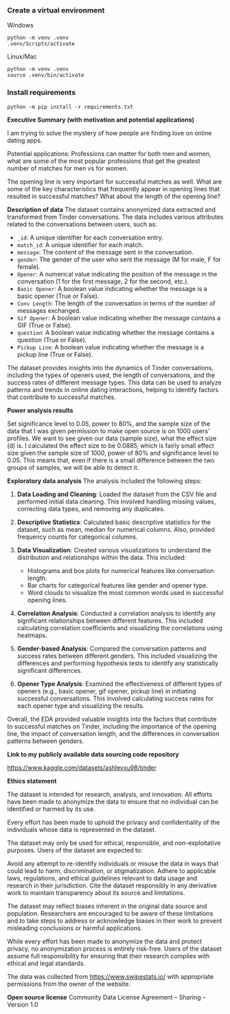 
### Create a virtual environment
Windows

```
python -m venv .venv
.venv/Scripts/activate
```

Linux/Mac
```
python -m venv .venv
source .venv/bin/activate
```

### Install requirements
```
python -m pip install -r requirements.txt
```

**Executive Summary (with motivation and potential applications)**

I am trying to solve the mystery of how people are finding love on online dating apps. 

Potential applications: Professions can matter for both men and women, what are some of the most popular professions that get the greatest number of matches for men vs for women.  

The opening line is very important for successful matches as well. What are some of the key characteristics that frequently appear in opening lines that resulted in successful matches? What about the length of the opening line? 

**Description of data**
The dataset contains anonymized data extracted and transformed from Tinder conversations. The data includes various attributes related to the conversations between users, such as:

- `_id`: A unique identifier for each conversation entry.
- `match_id`: A unique identifier for each match.
- `message`: The content of the message sent in the conversation.
- `gender`: The gender of the user who sent the message (M for male, F for female).
- `Opener`: A numerical value indicating the position of the message in the conversation (1 for the first message, 2 for the second, etc.).
- `Basic Opener`: A boolean value indicating whether the message is a basic opener (True or False).
- `Conv Length`: The length of the conversation in terms of the number of messages exchanged.
- `Gif Opener`: A boolean value indicating whether the message contains a GIF (True or False).
- `question`: A boolean value indicating whether the message contains a question (True or False).
- `Pickup Line`: A boolean value indicating whether the message is a pickup line (True or False).

The dataset provides insights into the dynamics of Tinder conversations, including the types of openers used, the length of conversations, and the success rates of different message types. This data can be used to analyze patterns and trends in online dating interactions, helping to identify factors that contribute to successful matches.



**Power analysis results**

Set significance level to 0.05, power to 80%, and the sample size of the data that I was given permission to make open source is on 1000 users’ profiles. We want to see given our data (sample size), what the effect size (d) is. I calculated the effect size to be 0.0885, which is fairly small effect size given the sample size of 1000, power of 80% and significance level to 0.05. This means that, even if there is a small difference between the two groups of samples, we will be able to detect it.  

**Exploratory data analysis**
The analysis included the following steps:

1. **Data Loading and Cleaning**: Loaded the dataset from the CSV file and performed initial data cleaning. This involved handling missing values, correcting data types, and removing any duplicates.

2. **Descriptive Statistics**: Calculated basic descriptive statistics for the dataset, such as mean, median for numerical columns. Also, provided frequency counts for categorical columns.

3. **Data Visualization**: Created various visualizations to understand the distribution and relationships within the data. This included:
   - Histograms and box plots for numerical features like conversation length.
   - Bar charts for categorical features like gender and opener type.
   - Word clouds to visualize the most common words used in successful opening lines.

4. **Correlation Analysis**: Conducted a correlation analysis to identify any significant relationships between different features. This included calculating correlation coefficients and visualizing the correlations using heatmaps.

5. **Gender-based Analysis**: Compared the conversation patterns and success rates between different genders. This included visualizing the differences and performing hypothesis tests to identify any statistically significant differences.

8. **Opener Type Analysis**: Examined the effectiveness of different types of openers (e.g., basic opener, gif opener, pickup line) in initiating successful conversations. This involved calculating success rates for each opener type and visualizing the results.

Overall, the EDA provided valuable insights into the factors that contribute to successful matches on Tinder, including the importance of the opening line, the impact of conversation length, and the differences in conversation patterns between genders.


**Link to my publicly available data sourcing code repository**

https://www.kaggle.com/datasets/ashleyxu98/tinder

**Ethics statement**

The dataset is intended for research, analysis, and innovation. All efforts have been made to anonymize the data to ensure that no individual can be identified or harmed by its use.

Every effort has been made to uphold the privacy and confidentiality of the individuals whose data is represented in the dataset. 

The dataset may only be used for ethical, responsible, and non-exploitative purposes. Users of the dataset are expected to:

Avoid any attempt to re-identify individuals or misuse the data in ways that could lead to harm, discrimination, or stigmatization.
Adhere to applicable laws, regulations, and ethical guidelines relevant to data usage and research in their jurisdiction.
Cite the dataset responsibly in any derivative work to maintain transparency about its source and limitations.

The dataset may reflect biases inherent in the original data source and population. Researchers are encouraged to be aware of these limitations and to take steps to address or acknowledge biases in their work to prevent misleading conclusions or harmful applications.

While every effort has been made to anonymize the data and protect privacy, no anonymization process is entirely risk-free. Users of the dataset assume full responsibility for ensuring that their research complies with ethical and legal standards.

The data was collected from https://www.swipestats.io/ with appropriate permissions from the owner of the website. 

**Open source license**
Community Data License Agreement – Sharing – Version 1.0

